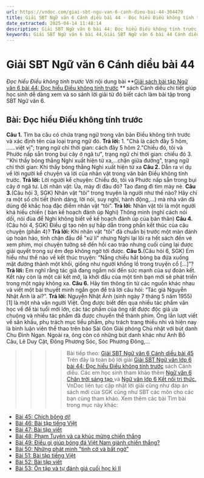 ```yaml
---
url: https://vndoc.com/giai-sbt-ngu-van-6-canh-dieu-bai-44-304479
title: Giải SBT Ngữ văn 6 Cánh diều bài 44 - Đọc hiểu Điều không tính trước - VnDoc.com
date_extracted: 2025-04-14 11:48:14
description: Giải SBT Ngữ văn 6 bài 44: Đọc hiểu Điều không tính trước sách Cánh diều được VnDoc sưu tầm và tổng hợp gồm có đáp án chi tiết cho các bạn cùng tham khảo.
keywords: Giải SBT Ngữ văn 6 bài 44,Giải SBT Ngữ văn 6 bài 44 Cánh diều,Giải sách bài tập Ngữ văn CD lớp 6,Ngữ văn lớp 6 Cánh diều,giải bài tập ngữ văn lớp 6,bài Đọc hiểu Điều không tính trước,soạn bài Ngữ văn 6 Cánh diều,ôn tập Ngữ văn 6
---
```


# Giải SBT Ngữ văn 6 Cánh diều bài 44
 _Đọc hiểu Điều không tính trước_
Với nội dung bài **[Giải sách bài tập Ngữ văn 6 bài 44: Đọc hiểu Điều không tính trước](<https://vndoc.com/giai-sbt-ngu-van-6-canh-dieu-bai-44-304479>) ** sách Cánh diều chi tiết giúp học sinh dễ dàng xem và so sánh lời giải từ đó biết cách làm bài tập trong SBT Ngữ văn 6.
## Bài: Đọc hiểu Điều không tính trước
**Câu 1.** Tìm ba câu có chứa trạng ngữ trong văn bản Điều không tính trước và xác định tên của loại trạng ngữ đó.
**Trả lời:**
1\. "Chả là cách đây 5 hôm, ......việt vị"; trạng ngữ chỉ thời gian: cách đây 5 hôm
2."Chiều đó, tôi và Phước nấp sẵn trong bụi cây ở ngã tư", trạng ngữ chỉ thời gian: chiều đó
3\. ''Khi thấy bóng thằng Nghi xuất hiện từ xa,...chặn giữa đường", trạng ngữ chỉ thời gian: Khi thấy bóng thằng Nghi xuất hiện từ xa
**Câu 2.** Dẫn ra ví dụ về lời người kể chuyện và lời của nhân vật trong văn bản Điều không tính trước.
**Trả lời:**
Lời người kể chuyện: Chiều đó, tôi và Phước nấp sẵn trong bụi cây ở ngã tư.
Lời nhân vật: Ủa, mày đi đâu đó? Tao đang đi tìm mày nè.
**Câu 3.**\(Câu hỏi 3, SGK\) Nhân vật “tôi” trong truyện là người như thế nào? Hãy chỉ ra một số chỉ tiết \(hình dáng, lời nói, suy nghĩ, hành động,...\) mà nhà văn đã dùng để khắc hoạ đặc điểm nhân vật “tôi”.
**Trả lời:**
Nhân vật tôi là một người khá hiếu chiến \( bàn kế hoạch đánh úp Nghi\)
Thông minh \(nghĩ cách nói dối, nói đùa để Nghi không biết về kế hoạch đánh úp của bản thân\)
**Câu 4.**\(Câu hỏi 4, SGK\) Điều gì tạo nên sự hấp dẫn trong phần kết thúc của câu chuyện \(phần 4\)?
**Trả lời:**
Khi nhân vật "tôi" đã chuẩn bị trước một màn đánh úp hoàn hảo, tính chặn đầu để "xử lí" nhưng Nghi lại lôi ra hết sách đến vé xem phim, mọi chuyện tưởng sẽ đến hồi cao trào nhưng cuối cùng lại được giải quyết trong sự êm đẹp không ngờ tới được.
**Câu 5.**\(Câu hỏi 6, SGK\) Em hiểu như thế nào về kết thúc truyện: “Nắng chiều hắt bóng ba đứa xuống mặt đường thành một khối, giống như người khổng lồ trong truyện cổ \[...\]”?
**Trả lời:**
Em nghĩ rằng tác giả đang ngầm nói đến sức mạnh của sự đoàn kết.
Kết này còn là một cái kết mở, là khởi đầu của một tình bạn mới sẽ phát triển trong một ngày không xa.
**Câu 6.** Hãy tìm thông tin từ các nguồn khác nhau và viết một bài thuyết minh ngắn gọn để trả lời câu hỏi: “Tác giá Nguyễn Nhật Ánh là ai?”.
**Trả lời:**
Nguyễn Nhật Ánh \(sinh ngày 7 tháng 5 năm 1955\)\[1\] là một nhà văn người Việt. Ông được biết đến qua nhiều tác phẩm văn học về đề tài tuổi mới lớn, các tác phẩm của ông rất được độc giả ưa chuộng và nhiều tác phẩm đã được chuyển thể thành phim.
Ông lần lượt viết về sân khấu, phụ trách mục tiểu phẩm, phụ trách trang thiếu nhi và hiện nay là bình luận viên thể thao trên báo Sài Gòn Giải phóng Chủ nhật với bút danh Chu Đình Ngạn. Ngoài ra, ông còn có những bút danh khác như Anh Bồ Câu, Lê Duy Cật, Đông Phương Sóc, Sóc Phương Đông,...
>>>> Bài tiếp theo: [Giải SBT Ngữ văn 6 Cánh diều bài 45](<https://vndoc.com/giai-sbt-ngu-van-6-canh-dieu-bai-45-304484>)
Trên đây là toàn bộ lời giải [Giải SBT Ngữ văn lớp 6 bài 44: Đọc hiểu Điều không tính trước](<https://vndoc.com/giai-sbt-ngu-van-6-canh-dieu-bai-44-304479>) sách Cánh diều. Các em học sinh tham khảo thêm [Ngữ văn 6 Chân trời sáng tạo ](<https://vndoc.com/ngu-van-6-sach-chan-troi-sang-tao>)và [Ngữ văn lớp 6 Kết nối tri thức.](<https://vndoc.com/mon-ngu-van-lop6>) VnDoc liên tục cập nhật lời giải cũng như đáp án sách mới của SGK cũng như SBT các môn cho các bạn cùng tham khảo.
Xem thêm các bài Tìm bài trong mục này khác:
  * [Bài 45: Chích bông ơi\!](</giai-sbt-ngu-van-6-canh-dieu-bai-45-304484>)
  * [Bài 46: Bài tập tiếng Việt](</giai-sbt-ngu-van-6-canh-dieu-bai-46-304486>)
  * [Bài 47: Bài tập viết](</giai-sbt-ngu-van-6-canh-dieu-bai-47-304491>)
  * [Bài 48: Phạm Tuyên và ca khúc mừng chiến thắng](</giai-sbt-ngu-van-6-canh-dieu-bai-48-304492>)
  * [Bài 49: Điều gì giúp bóng đá Việt Nam giành chiến thắng?](</giai-sbt-ngu-van-6-canh-dieu-bai-49-304508>)
  * [Bài 50: Những phát minh "tình cờ và bất ngờ"](</giai-sbt-ngu-van-6-canh-dieu-bai-50-304510>)
  * [Bài 51: Bài tập tiếng Việt](</giai-sbt-ngu-van-6-canh-dieu-bai-51-304513>)
  * [Bài 52: Bài tập viết](</giai-sbt-ngu-van-6-canh-dieu-bai-52-304515>)
  * [Bài 53: Ôn tập và tự đánh giá cuối học kì II](</giai-sbt-ngu-van-6-canh-dieu-bai-53-304516>)

